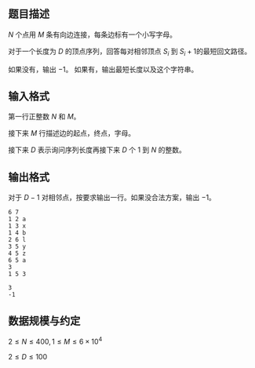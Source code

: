 ## 题目描述

$N$ 个点用 $M$ 条有向边连接，每条边标有一个小写字母。

对于一个长度为 $D$ 的顶点序列，回答每对相邻顶点 $S_i$ 到 $S_i+1$的最短回文路径。

如果没有，输出 $-1$。 如果有，输出最短长度以及这个字符串。


## 输入格式

第一行正整数 $N$ 和 $M$。

接下来 $M$ 行描述边的起点，终点，字母。

接下来 $D$ 表示询问序列长度再接下来 $D$ 个 $1$ 到 $N$ 的整数。

## 输出格式

对于 $D-1$ 对相邻点，按要求输出一行。如果没合法方案，输出 $-1$。

```input1
6 7
1 2 a
1 3 x
1 4 b
2 6 l
3 5 y
4 5 z
6 5 a
3
1 5 3
```

```output1
3
-1
```

## 数据规模与约定

$2 \le N \le 400 , 1 \le M \le 6 \times 10^4$

$2 \le D \le 100$